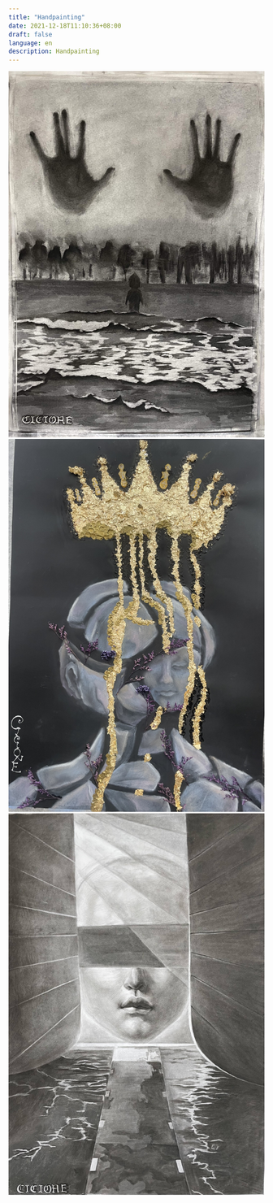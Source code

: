 ```yaml
---
title: "Handpainting"
date: 2021-12-18T11:10:36+08:00
draft: false
language: en
description: Handpainting
---
```



![](/static/images/Handpainting/1.jpeg)
![](/static/images/Handpainting/2.jpeg)
![](/static/images/Handpainting/3.jpeg)


